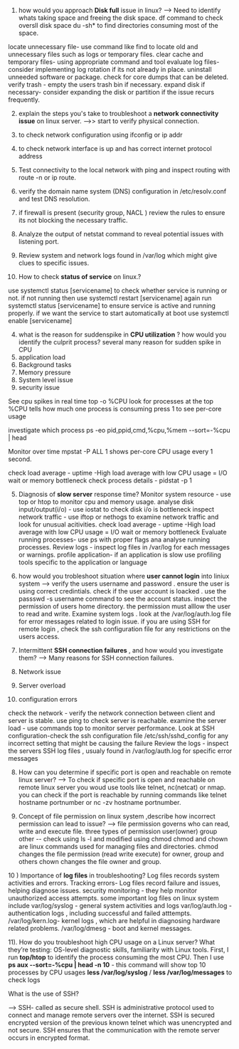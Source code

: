 1) how would you approach **Disk full** issue in linux?
--> Need to identify whats taking space and freeing the disk space.
df command to check oversll disk space
du -sh*  to find directories consuming most of the space.

locate unnecessary file- use command like find to locate old and unnecessary files such as logs or temporary files.
clear cache and temporary files- using appropriate command and tool
evaluate log files-  consider implementing log rotation if its not already in place.
uninstall unneeded software or package.
check for core dumps that can be deleted.
verify trash - empty the users trash bin if necessary.
expand disk if necessary- consider expanding the disk or partition if the issue recurs frequently.

2) explain the steps you's take to troubleshoot a **network connectivity issue** on linux server.
-->> start to verify physical connection.
2) to check network configuration using ifconfig or ip addr
3) to check network interface is up and has correct internet protocol address
4) Test connectivity to the local network with ping and inspect routing with route -n or ip route.
5) verify the domain name system (DNS) configuration in /etc/resolv.conf and test DNS resolution.
6) if firewall is present (security group, NACL )  review the rules to ensure its not blocking the necessary traffic.
7) Analyze the output of netstat command to reveal potential issues with listening port.
8) Review system and network logs found in /var/log which might give clues to specific issues.

3) How to check **status of service** on linux.?

use systemctl status [servicename] to check whether service is running or not.
if not running then use systemctl restart [servicename] 
again run systemctl status [servicename] to ensure service is active and running properly.
if we want the service to start automatically at boot  use systemctl enable [servicename]

4) what is the reason for suddenspike in **CPU utilization** ? how would you identify the culprit process?
several many reason for sudden spike in CPU
1) application load
2) Background tasks
3) Memory pressure
4) System level issue
5) security issue

See cpu spikes in real time
top -o %CPU
look for processes at the top
%CPU tells how much one process is consuming
press 1 to see per-core usage

investigate which process
ps -eo pid,ppid,cmd,%cpu,%mem --sort=-%cpu | head

Monitor over time
mpstat -P ALL 1
shows  per-core CPU usage every 1 second.

check load average - uptime -High load average with low CPU usage = I/O wait or memory bottleneck
check process details - pidstat -p <pid> 1

5) Diagnosis of **slow server** response time?
Monitor system resource - use top or htop to monitor cpu and memory usage.
analyse disk input/output(i/o) - use iostat to check disk i/o is bottleneck
inspect network traffic - use iftop or nethogs to examine network traffic and look for unusual acitivities.
check load average - uptime -High load average with low CPU usage = I/O wait or memory bottleneck
Evaluate running processes- use ps with proper flags ana analyse running processes.
Review logs - inspect log files in /var/log for each messages or warnings.
profile application- if an application is slow use profiling tools specific to the application or language

6) how would you trobleshoot situation where **user cannot login** into liniux system
--> verify the users username and password . ensure the user is using correct credintials.
    check if the user account is loacked . use the passswd -s username command to see the account status.
    inspect the permission of users home directory. the permission must alllow the user to read and write.
    Examine system logs . look at the  /var/log/auth.log file for error messages related to login issue.
    if you are using SSH  for remote login , check the ssh configuration file for any restrictions on the users access.

7) Intermittent **SSH connection failures** , and how would you investigate them?
--> Many reasons for SSH connection failures.
1) Network issue
2) Server overload
3) configuration errors

check the network - verify the network connection between client and server is stable. use ping to check server is reachable.
examine the server load - use commands top to monitor server performance.
Look at SSH configuration-check the ssh configuration file /etc/ssh/sshd_config for any incorrect setting that might be causing the failure
Review the logs - inspect the servers SSH log files , usualy found in /var/log/auth.log for specific error messages

8) How can you determine if specific port is open and reachable on remote linux server?
--> To check if specific port is open and reachable on remote linux server you woud use tools like telnet, nc(netcat) or nmap.
you can check if the port is reachable by running commands like telnet hostname portnumber or nc -zv hostname portnumber.

9) Concept of file permission on linux system ,describe how incorrect permission  can lead to issue? 
--> file permission governs who can read, write and execute file. three types of permission
user(owner)   group other -- check using ls -l and modified using chmod
chmod and chown are linux commands used for managing files and directories.
chmod changes the file permission (read write execute) for owner, group and others
chown changes the file owner and group.

10 ) Importance of **log files** in troubleshooting?
Log files records system activities and errors.
Tracking errors- Log files record failure and issues, helping diagnose issues.
security monitoring - they help monitor unauthorized access attempts.
some important log files on linux system include
var/log/syslog - general system activities and logs
var/log/auth.log -  authentication logs , including successful and failed atttempts.
/var/log/kern.log- kernel logs , which are helpful in diagnosing hardware related problems.
/var/log/dmesg - boot and kernel messages.

11). How do you troubleshoot high CPU usage on a Linux server?
What they’re testing: OS-level diagnostic skills, familiarity with Linux tools.
First, I run **top/htop** to identify the process consuming the most CPU. Then I use 
**ps aux --sort=-%cpu | head -n 10** - this command will show top 10 processes by CPU usages
**less /var/log/syslog** / **less /var/log/messages** to check logs



What is the use of SSH?

--> SSH- called as secure shell. SSH is administrative protocol used to connect and manage remote servers over the internet. SSH is secured encrypted version
     of the previous known telnet which was unencrypted and not secure. SSH ensures that the communication with the remote server occurs in encrypted format.







